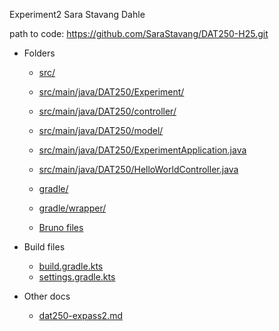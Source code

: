 Experiment2 Sara Stavang Dahle

path to code: 
https://github.com/SaraStavang/DAT250-H25.git

- Folders
  - [src/](src/)
  - [src/main/java/DAT250/Experiment/](src/main/java/DAT250/Experiment/)
  - [src/main/java/DAT250/controller/](src/main/java/DAT250/controller/)
  - [src/main/java/DAT250/model/](src/main/java/DAT250/model/)
  - [src/main/java/DAT250/ExperimentApplication.java](src/main/java/DAT250/ExperimentApplication.java)
  - [src/main/java/DAT250/HelloWorldController.java](src/main/java/DAT250/HelloWorldController.java)

  - [gradle/](gradle/)
  - [gradle/wrapper/](gradle/wrapper/)
  - [Bruno files](Bruno%20files/)   

- Build files
  - [build.gradle.kts](build.gradle.kts)
  - [settings.gradle.kts](settings.gradle.kts)

- Other docs
  - [dat250-expass2.md](dat250-expass2.md)

